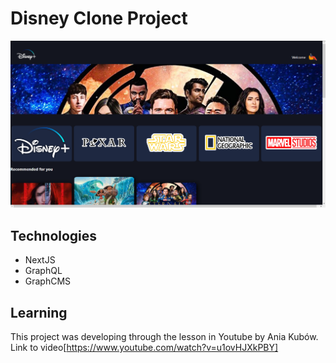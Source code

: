 # Disney Clone Project
![Snapshot from project disney clone using nextjs and graphQL](/design/disneyClone-nextJS.jpg)

## Technologies
* NextJS
* GraphQL
* GraphCMS

## Learning
This project was developing through the lesson in Youtube by Ania Kubów.
Link to video[https://www.youtube.com/watch?v=u1ovHJXkPBY]